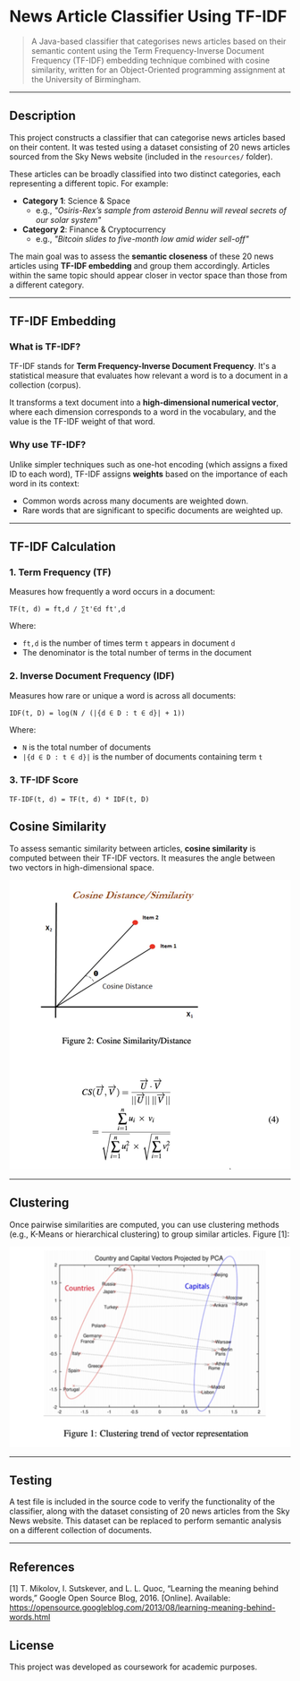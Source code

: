 # News Article Classifier Using TF-IDF

> A Java-based classifier that categorises news articles based on their semantic content using the Term Frequency-Inverse Document Frequency (TF-IDF) embedding technique combined with cosine similarity, written for an Object-Oriented programming assignment at the University of Birmingham.

---

## Description

This project constructs a classifier that can categorise news articles based on their content. It was tested using a dataset consisting of 20 news articles sourced from the Sky News website (included in the `resources/` folder).

These articles can be broadly classified into two distinct categories, each representing a different topic. For example:
- **Category 1**: Science & Space  
  - e.g., *"Osiris-Rex’s sample from asteroid Bennu will reveal secrets of our solar system"*
- **Category 2**: Finance & Cryptocurrency  
  - e.g., *"Bitcoin slides to five-month low amid wider sell-off"*

The main goal was to assess the **semantic closeness** of these 20 news articles using **TF-IDF embedding** and group them accordingly. Articles within the same topic should appear closer in vector space than those from a different category.

---

## TF-IDF Embedding

### What is TF-IDF?
TF-IDF stands for **Term Frequency-Inverse Document Frequency**. It's a statistical measure that evaluates how relevant a word is to a document in a collection (corpus).

It transforms a text document into a **high-dimensional numerical vector**, where each dimension corresponds to a word in the vocabulary, and the value is the TF-IDF weight of that word.

### Why use TF-IDF?
Unlike simpler techniques such as one-hot encoding (which assigns a fixed ID to each word), TF-IDF assigns **weights** based on the importance of each word in its context:
- Common words across many documents are weighted down.
- Rare words that are significant to specific documents are weighted up.

---

## TF-IDF Calculation

### 1. Term Frequency (TF)
Measures how frequently a word occurs in a document:
```
TF(t, d) = ft,d / ∑t'∈d ft',d
```
Where:
- `ft,d` is the number of times term `t` appears in document `d`
- The denominator is the total number of terms in the document

### 2. Inverse Document Frequency (IDF)
Measures how rare or unique a word is across all documents:
```
IDF(t, D) = log(N / (|{d ∈ D : t ∈ d}| + 1))
```
Where:
- `N` is the total number of documents
- `|{d ∈ D : t ∈ d}|` is the number of documents containing term `t`

### 3. TF-IDF Score
```
TF-IDF(t, d) = TF(t, d) * IDF(t, D)
```

## Cosine Similarity

To assess semantic similarity between articles, **cosine similarity** is computed between their TF-IDF vectors. It measures the angle between two vectors in high-dimensional space.

![Cosine Similarity](cosineDistance.jpg)

---

## Clustering

Once pairwise similarities are computed, you can use clustering methods (e.g., K-Means or hierarchical clustering) to group similar articles. Figure [1]:

![Clustering](clustering.jpg)

---

## Testing

A test file is included in the source code to verify the functionality of the classifier, along with the dataset consisting of 20 news articles from the Sky News website. This dataset can be replaced to perform semantic analysis on a different collection of documents.

---

## References

[1] T. Mikolov, I. Sutskever, and L. L. Quoc, “Learning the meaning behind
words,” Google Open Source Blog, 2016. [Online]. Available: https://opensource.googleblog.com/2013/08/learning-meaning-behind-words.html

## License

This project was developed as coursework for academic purposes.
